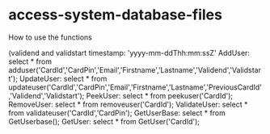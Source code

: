 # access-system-database-files

How to use the functions

(validend and validstart timestamp: 'yyyy-mm-ddThh:mm:ssZ'
AddUser: select * from adduser('CardId','CardPin','Email','Firstname','Lastname','Validend','Validstart'); 
UpdateUser: select * from updateuser('CardId','CardPin','Email','Firstname','Lastname','PreviousCardId','Validend','Validstart'); 
PeekUser: select * from peekuser('CardId');
RemoveUser: select * from removeuser('CardId');
ValidateUser: select * from validateuser('CardId','CardPin');
GetUserBase: select * from GetUserbase();
GetUser: select * from GetUser('CardId');
